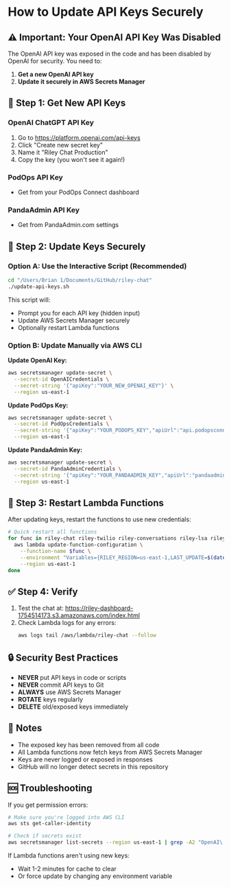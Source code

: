 # How to Update API Keys Securely

## ⚠️ Important: Your OpenAI API Key Was Disabled

The OpenAI API key was exposed in the code and has been disabled by OpenAI for security. You need to:

1. **Get a new OpenAI API key**
2. **Update it securely in AWS Secrets Manager**

## 🔑 Step 1: Get New API Keys

### OpenAI ChatGPT API Key
1. Go to https://platform.openai.com/api-keys
2. Click "Create new secret key"
3. Name it "Riley Chat Production"
4. Copy the key (you won't see it again!)

### PodOps API Key
- Get from your PodOps Connect dashboard

### PandaAdmin API Key
- Get from PandaAdmin.com settings

## 🔐 Step 2: Update Keys Securely

### Option A: Use the Interactive Script (Recommended)
```bash
cd "/Users/Brian 1/Documents/GitHub/riley-chat"
./update-api-keys.sh
```

This script will:
- Prompt you for each API key (hidden input)
- Update AWS Secrets Manager securely
- Optionally restart Lambda functions

### Option B: Update Manually via AWS CLI

**Update OpenAI Key:**
```bash
aws secretsmanager update-secret \
  --secret-id OpenAICredentials \
  --secret-string '{"apiKey":"YOUR_NEW_OPENAI_KEY"}' \
  --region us-east-1
```

**Update PodOps Key:**
```bash
aws secretsmanager update-secret \
  --secret-id PodOpsCredentials \
  --secret-string '{"apiKey":"YOUR_PODOPS_KEY","apiUrl":"api.podopsconnect.com"}' \
  --region us-east-1
```

**Update PandaAdmin Key:**
```bash
aws secretsmanager update-secret \
  --secret-id PandaAdminCredentials \
  --secret-string '{"apiKey":"YOUR_PANDAADMIN_KEY","apiUrl":"pandaadmin.com"}' \
  --region us-east-1
```

## 🔄 Step 3: Restart Lambda Functions

After updating keys, restart the functions to use new credentials:

```bash
# Quick restart all functions
for func in riley-chat riley-twilio riley-conversations riley-lsa riley-podops-webhook; do
  aws lambda update-function-configuration \
    --function-name $func \
    --environment "Variables={RILEY_REGION=us-east-1,LAST_UPDATE=$(date +%s)}" \
    --region us-east-1
done
```

## ✅ Step 4: Verify

1. Test the chat at: https://riley-dashboard-1754514173.s3.amazonaws.com/index.html
2. Check Lambda logs for any errors:
   ```bash
   aws logs tail /aws/lambda/riley-chat --follow
   ```

## 🔒 Security Best Practices

- **NEVER** put API keys in code or scripts
- **NEVER** commit API keys to Git
- **ALWAYS** use AWS Secrets Manager
- **ROTATE** keys regularly
- **DELETE** old/exposed keys immediately

## 📝 Notes

- The exposed key has been removed from all code
- All Lambda functions now fetch keys from AWS Secrets Manager
- Keys are never logged or exposed in responses
- GitHub will no longer detect secrets in this repository

## 🆘 Troubleshooting

If you get permission errors:
```bash
# Make sure you're logged into AWS CLI
aws sts get-caller-identity

# Check if secrets exist
aws secretsmanager list-secrets --region us-east-1 | grep -A2 "OpenAI\|PodOps\|PandaAdmin"
```

If Lambda functions aren't using new keys:
- Wait 1-2 minutes for cache to clear
- Or force update by changing any environment variable